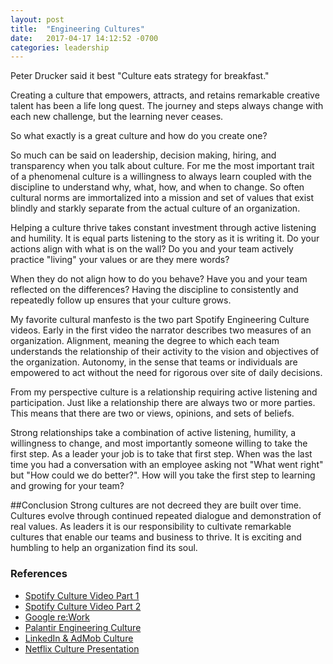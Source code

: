 ```yaml
---
layout: post
title:  "Engineering Cultures"
date:   2017-04-17 14:12:52 -0700
categories: leadership
---
```

Peter Drucker said it best "Culture eats strategy for breakfast."


Creating a culture that empowers, attracts, and retains remarkable creative talent has been a life long quest. The journey and steps always change with each new challenge, but the learning never ceases.  

So what exactly is a great culture and how do you create one?

So much can be said on leadership, decision making, hiring, and transparency when you talk about culture. For me the most important trait of a phenomenal culture is a willingness to always learn coupled with the discipline to understand why, what, how, and when to change. So often cultural norms are immortalized into a mission and set of values that exist blindly and starkly separate from the actual culture of an organization.

Helping a culture thrive takes constant investment through active listening and humility. It is equal parts listening to the story as it is writing it. Do your actions align with what is on the wall? Do you and your team actively practice "living" your values or are they mere words? 

When they do not align how to do you behave? Have you and your team reflected on the differences? Having the discipline to consistently and repeatedly follow up ensures that your culture grows.

My favorite cultural manfesto is the two part Spotify Engineering Culture videos. Early in the first video the narrator describes two measures of an organization. Alignment, meaning the degree to which each team understands the relationship of their activity to the vision and objectives of the organization. Autonomy, in the sense that teams or individuals are empowered to act without the need for rigorous over site of daily decisions.

From my perspective culture is a relationship requiring active listening and participation. Just like a relationship there are always two or more parties. This means that there are two or views, opinions, and sets of beliefs.  

Strong relationships take a combination of active listening, humility, a willingness to change, and most importantly someone willing to take the first step. As a leader your job is to take that first step. When was the last time you had a conversation with an employee asking not "What went right" but "How could we do better?". How will you take the first step to learning and growing for your team?


##Conclusion
Strong cultures are not decreed they are built over time. Cultures evolve through continued repeated dialogue and demonstration of real values. As leaders it is our responsibility to cultivate remarkable cultures that enable our teams and business to thrive. It is exciting and humbling to help an organization find its soul.



### References
* [Spotify Culture Video Part 1](https://labs.spotify.com/2014/03/27/spotify-engineering-culture-part-1/)
* [Spotify Culture Video Part 2](https://labs.spotify.com/2014/09/20/spotify-engineering-culture-part-2/)
* [Google re:Work]()
* [Palantir Engineering Culture](https://www.palantir.com/engineering-culture/)
* [LinkedIn & AdMob Culture](http://firstround.com/review/how-i-structured-engineering-teams-at-linkedin-and-admob-for-success/)
* [Netflix Culture Presentation]()



